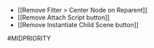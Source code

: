 - [[Remove Filter > Center Node on Reparent]]
- [[Remove Attach Script button]]
- [[Remove Instantiate Child Scene button]]

#MIDPRIORITY 